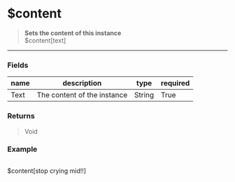 # **$content**
> **Sets the content of this instance** <br/>
> $content[text]
- - -

### Fields
| name | description | type | required |
|------|-------------|------|----------|
| Text | The content of the instance | String | True |

### Returns
> Void

### Example
> ```php
$content[stop crying mid!!]
```